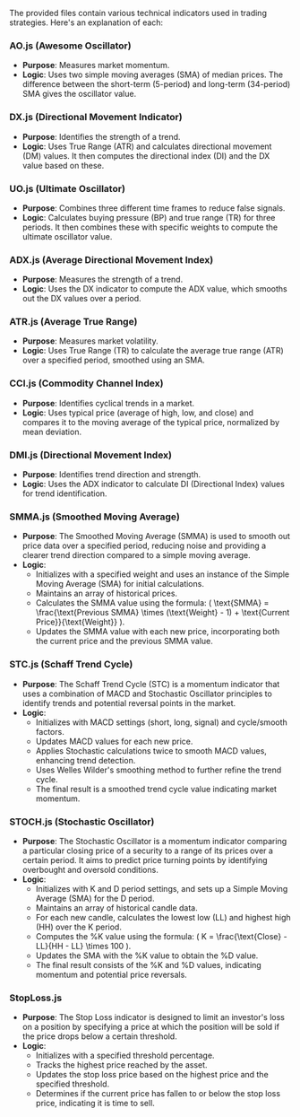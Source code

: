 The provided files contain various technical indicators used in trading strategies. Here's an explanation of each:

### AO.js (Awesome Oscillator)
- **Purpose**: Measures market momentum.
- **Logic**: Uses two simple moving averages (SMA) of median prices. The difference between the short-term (5-period) and long-term (34-period) SMA gives the oscillator value.

### DX.js (Directional Movement Indicator)
- **Purpose**: Identifies the strength of a trend.
- **Logic**: Uses True Range (ATR) and calculates directional movement (DM) values. It then computes the directional index (DI) and the DX value based on these.

### UO.js (Ultimate Oscillator)
- **Purpose**: Combines three different time frames to reduce false signals.
- **Logic**: Calculates buying pressure (BP) and true range (TR) for three periods. It then combines these with specific weights to compute the ultimate oscillator value.

### ADX.js (Average Directional Movement Index)
- **Purpose**: Measures the strength of a trend.
- **Logic**: Uses the DX indicator to compute the ADX value, which smooths out the DX values over a period.

### ATR.js (Average True Range)
- **Purpose**: Measures market volatility.
- **Logic**: Uses True Range (TR) to calculate the average true range (ATR) over a specified period, smoothed using an SMA.

### CCI.js (Commodity Channel Index)
- **Purpose**: Identifies cyclical trends in a market.
- **Logic**: Uses typical price (average of high, low, and close) and compares it to the moving average of the typical price, normalized by mean deviation.

### DMI.js (Directional Movement Index)
- **Purpose**: Identifies trend direction and strength.
- **Logic**: Uses the ADX indicator to calculate DI (Directional Index) values for trend identification.

### SMMA.js (Smoothed Moving Average)
- **Purpose**: The Smoothed Moving Average (SMMA) is used to smooth out price data over a specified period, reducing noise and providing a clearer trend direction compared to a simple moving average.
- **Logic**:
  - Initializes with a specified weight and uses an instance of the Simple Moving Average (SMA) for initial calculations.
  - Maintains an array of historical prices.
  - Calculates the SMMA value using the formula: \( \text{SMMA} = \frac{\text{Previous SMMA} \times (\text{Weight} - 1) + \text{Current Price}}{\text{Weight}} \).
  - Updates the SMMA value with each new price, incorporating both the current price and the previous SMMA value.

### STC.js (Schaff Trend Cycle)
- **Purpose**: The Schaff Trend Cycle (STC) is a momentum indicator that uses a combination of MACD and Stochastic Oscillator principles to identify trends and potential reversal points in the market.
- **Logic**:
  - Initializes with MACD settings (short, long, signal) and cycle/smooth factors.
  - Updates MACD values for each new price.
  - Applies Stochastic calculations twice to smooth MACD values, enhancing trend detection.
  - Uses Welles Wilder's smoothing method to further refine the trend cycle.
  - The final result is a smoothed trend cycle value indicating market momentum.

### STOCH.js (Stochastic Oscillator)
- **Purpose**: The Stochastic Oscillator is a momentum indicator comparing a particular closing price of a security to a range of its prices over a certain period. It aims to predict price turning points by identifying overbought and oversold conditions.
- **Logic**:
  - Initializes with K and D period settings, and sets up a Simple Moving Average (SMA) for the D period.
  - Maintains an array of historical candle data.
  - For each new candle, calculates the lowest low (LL) and highest high (HH) over the K period.
  - Computes the %K value using the formula: \( K = \frac{\text{Close} - LL}{HH - LL} \times 100 \).
  - Updates the SMA with the %K value to obtain the %D value.
  - The final result consists of the %K and %D values, indicating momentum and potential price reversals.

### StopLoss.js
- **Purpose**: The Stop Loss indicator is designed to limit an investor's loss on a position by specifying a price at which the position will be sold if the price drops below a certain threshold.
- **Logic**:
  - Initializes with a specified threshold percentage.
  - Tracks the highest price reached by the asset.
  - Updates the stop loss price based on the highest price and the specified threshold.
  - Determines if the current price has fallen to or below the stop loss price, indicating it is time to sell.

